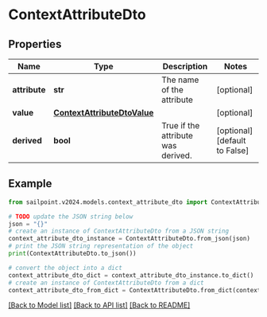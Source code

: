 # ContextAttributeDto


## Properties

Name | Type | Description | Notes
------------ | ------------- | ------------- | -------------
**attribute** | **str** | The name of the attribute | [optional] 
**value** | [**ContextAttributeDtoValue**](ContextAttributeDtoValue.md) |  | [optional] 
**derived** | **bool** | True if the attribute was derived. | [optional] [default to False]

## Example

```python
from sailpoint.v2024.models.context_attribute_dto import ContextAttributeDto

# TODO update the JSON string below
json = "{}"
# create an instance of ContextAttributeDto from a JSON string
context_attribute_dto_instance = ContextAttributeDto.from_json(json)
# print the JSON string representation of the object
print(ContextAttributeDto.to_json())

# convert the object into a dict
context_attribute_dto_dict = context_attribute_dto_instance.to_dict()
# create an instance of ContextAttributeDto from a dict
context_attribute_dto_from_dict = ContextAttributeDto.from_dict(context_attribute_dto_dict)
```
[[Back to Model list]](../README.md#documentation-for-models) [[Back to API list]](../README.md#documentation-for-api-endpoints) [[Back to README]](../README.md)


